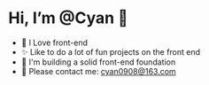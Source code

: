 # Hi, I’m @Cyan 👋

- 🎈 I Love front-end
- ✨ Like to do a lot of fun projects on the front end
- 🎯 I'm building a solid front-end foundation
- 📧 Please contact me: cyan0908@163.com
